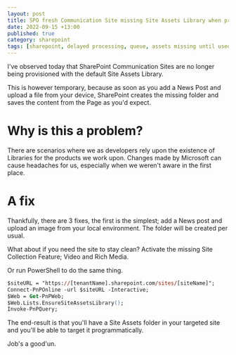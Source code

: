 ```yaml
---
layout: post
title: SPO fresh Communication Site missing Site Assets Library when provisioned, a work-around
date: 2022-09-15 +13:00
published: true
category: sharepoint
tags: [sharepoint, delayed processing, queue, assets missing until used]
---
```


I've observed today that SharePoint Communication Sites are no longer being provisioned with the default Site Assets Library.

This is however temporary, because as soon as you add a News Post and upload a file from your device, SharePoint creates the missing folder and saves the content from the Page as you'd expect.


# Why is this a problem?

There are scenarios where we as developers rely upon the existence of Libraries for the products we work upon. Changes made by Microsoft can cause headaches for us, especially when we weren't aware in the first place.


# A fix

Thankfully, there are 3 fixes, the first is the simplest; add a News post and upload an image from your local environment. The folder will be created per usual.

What about if you need the site to stay clean? Activate the missing Site Collection Feature; Video and Rich Media.

Or run PowerShell to do the same thing.

~~~ps
$siteURL = "https://[tenantName].sharepoint.com/sites/[siteName]"; 
Connect-PnPOnline -url $siteURL -Interactive;
$Web = Get-PnPWeb;
$Web.Lists.EnsureSiteAssetsLibrary();
Invoke-PnPQuery;
~~~

The end-result is that you'll have a Site Assets folder in your targeted site and you'll be able to target it programmatically.

Job's a good'un.
